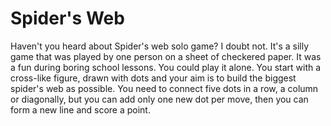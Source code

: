 # Spider's Web
Haven't you heard about Spider's web solo game? I doubt not. It's a silly game that was played by one person on a sheet of checkered paper. 
It was a fun during boring school lessons. You could play it alone. 
You start with a cross-like figure, drawn with dots and your aim is to build the biggest spider's web as possible.
You need to connect five dots in a row, a column or diagonally, but you can add only one new dot per move, then you can form a new line and score a point.
